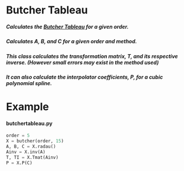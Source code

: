 # Butcher Tableau

##### Calculates the [Butcher Tableau](https://en.wikipedia.org/wiki/List_of_Runge%E2%80%93Kutta_methods#Radau_IIA_methods) for a given order.

##### Calculates A, B, and C for a given order and method. 

##### This class calculates the transformation matrix, T, and its respective inverse. (However small errors may exist in the method used)

##### It can also calculate the interpolator coefficients, P, for a cubic polynomial spline.

# Example 
#### butchertableau.py



```python
order = 5
X = butcher(order, 15)
A, B, C = X.radau() 
Ainv = X.inv(A)        
T, TI = X.Tmat(Ainv)  
P = X.P(C)
              
```




